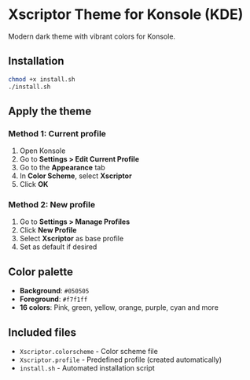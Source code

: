 # Xscriptor Theme for Konsole (KDE)

Modern dark theme with vibrant colors for Konsole.

## Installation

```bash
chmod +x install.sh
./install.sh
```

## Apply the theme

### Method 1: Current profile
1. Open Konsole
2. Go to **Settings > Edit Current Profile**
3. Go to the **Appearance** tab
4. In **Color Scheme**, select **Xscriptor**
5. Click **OK**

### Method 2: New profile
1. Go to **Settings > Manage Profiles**
2. Click **New Profile**
3. Select **Xscriptor** as base profile
4. Set as default if desired

## Color palette

- **Background**: `#050505`
- **Foreground**: `#f7f1ff`
- **16 colors**: Pink, green, yellow, orange, purple, cyan and more

## Included files

- `Xscriptor.colorscheme` - Color scheme file
- `Xscriptor.profile` - Predefined profile (created automatically)
- `install.sh` - Automated installation script